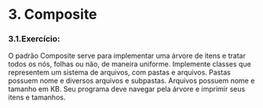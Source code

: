 # 3. Composite

### 3.1.Exercício:


O padrão Composite serve para implementar uma árvore de itens e tratar todos os nós, folhas ou não, de
maneira uniforme. Implemente classes que representem um sistema de arquivos, com pastas e arquivos.
Pastas possuem nome e diversos arquivos e subpastas. Arquivos possuem nome e tamanho em KB. Seu
programa deve navegar pela árvore e imprimir seus itens e tamanhos.

